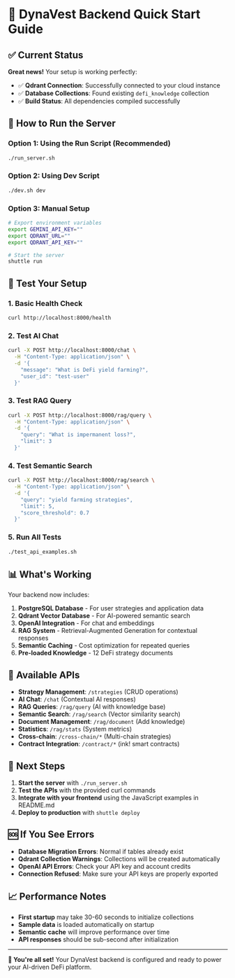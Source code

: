 # 🚀 DynaVest Backend Quick Start Guide

## ✅ Current Status

**Great news!** Your setup is working perfectly:

- ✅ **Qdrant Connection**: Successfully connected to your cloud instance
- ✅ **Database Collections**: Found existing `defi_knowledge` collection
- ✅ **Build Status**: All dependencies compiled successfully

## 🎯 How to Run the Server

### Option 1: Using the Run Script (Recommended)
```bash
./run_server.sh
```

### Option 2: Using Dev Script
```bash
./dev.sh dev
```

### Option 3: Manual Setup
```bash
# Export environment variables
export GEMINI_API_KEY=""
export QDRANT_URL=""
export QDRANT_API_KEY=""

# Start the server
shuttle run
```

## 🧪 Test Your Setup

### 1. Basic Health Check
```bash
curl http://localhost:8000/health
```

### 2. Test AI Chat
```bash
curl -X POST http://localhost:8000/chat \
  -H "Content-Type: application/json" \
  -d '{
    "message": "What is DeFi yield farming?",
    "user_id": "test-user"
  }'
```

### 3. Test RAG Query
```bash
curl -X POST http://localhost:8000/rag/query \
  -H "Content-Type: application/json" \
  -d '{
    "query": "What is impermanent loss?",
    "limit": 3
  }'
```

### 4. Test Semantic Search
```bash
curl -X POST http://localhost:8000/rag/search \
  -H "Content-Type: application/json" \
  -d '{
    "query": "yield farming strategies",
    "limit": 5,
    "score_threshold": 0.7
  }'
```

### 5. Run All Tests
```bash
./test_api_examples.sh
```

## 📊 What's Working

Your backend now includes:

1. **PostgreSQL Database** - For user strategies and application data
2. **Qdrant Vector Database** - For AI-powered semantic search
3. **OpenAI Integration** - For chat and embeddings
4. **RAG System** - Retrieval-Augmented Generation for contextual responses
5. **Semantic Caching** - Cost optimization for repeated queries
6. **Pre-loaded Knowledge** - 12 DeFi strategy documents

## 🔧 Available APIs

- **Strategy Management**: `/strategies` (CRUD operations)
- **AI Chat**: `/chat` (Contextual AI responses)
- **RAG Queries**: `/rag/query` (AI with knowledge base)
- **Semantic Search**: `/rag/search` (Vector similarity search)
- **Document Management**: `/rag/document` (Add knowledge)
- **Statistics**: `/rag/stats` (System metrics)
- **Cross-chain**: `/cross-chain/*` (Multi-chain strategies)
- **Contract Integration**: `/contract/*` (ink! smart contracts)

## 🎉 Next Steps

1. **Start the server** with `./run_server.sh`
2. **Test the APIs** with the provided curl commands
3. **Integrate with your frontend** using the JavaScript examples in README.md
4. **Deploy to production** with `shuttle deploy`

## 🆘 If You See Errors

- **Database Migration Errors**: Normal if tables already exist
- **Qdrant Collection Warnings**: Collections will be created automatically
- **OpenAI API Errors**: Check your API key and account credits
- **Connection Refused**: Make sure your API keys are properly exported

## 📈 Performance Notes

- **First startup** may take 30-60 seconds to initialize collections
- **Sample data** is loaded automatically on startup
- **Semantic cache** will improve performance over time
- **API responses** should be sub-second after initialization

---

**🎯 You're all set!** Your DynaVest backend is configured and ready to power your AI-driven DeFi platform.